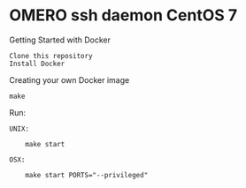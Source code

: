 OMERO ssh daemon CentOS 7
=========================

Getting Started with Docker

    Clone this repository
    Install Docker

Creating your own Docker image

    make

Run:

    UNIX:

        make start

    OSX:

        make start PORTS="--privileged"

